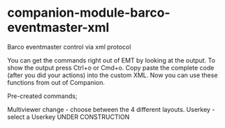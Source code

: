 # companion-module-barco-eventmaster-xml
Barco eventmaster control via xml protocol

You can get the commands right out of EMT by looking at the output.
To show the output press Ctrl+o or Cmd+o. Copy paste the complete code
(after you did your actions) into the custom XML. Now you can use these
functions from out of Companion.

Pre-created commands;

Multiviewer change - choose between the 4 different layouts.
Userkey - select a Userkey UNDER CONSTRUCTION
